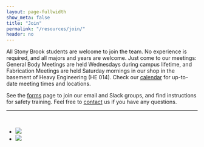 ```yaml
---
layout: page-fullwidth
show_meta: false
title: "Join"
permalink: "/resources/join/"
header: no
---
```


All Stony Brook students are welcome to join the team.  No experience is required, and all majors and years are welcome.  Just come to our meetings: General Body Meetings are held Wednesdays during campus lifetime, and Fabrication Meetings are held Saturday mornings in our shop in the basement of Heavy Engineering (HE 014).  Check our [calendar]({{site.baseurl}}/#meetings) for up-to-date meeting times and locations.

See the [forms]({{site.baseurl}}/resources/forms) page to join our email and Slack groups, and find instructions for safety training.
Feel free to [contact]({{site.baseurl}}/contact) us if you have any questions.

<hr>




<br>
<ul class="small-block-grid-2">
  <li><img src="{{ site.baseurl}}/images/team2.jpg"></li>
  <li><img src="{{ site.baseurl}}/images/team63.jpg"></li>
</ul>
